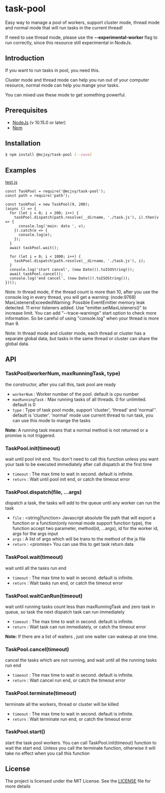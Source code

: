 # task-pool
Easy way to manage a pool of workers, support cluster mode, thread mode and normal mode that will run tasks in the current thread!

If need to use thread mode, please use the **--experimental-worker** flag to run correctly, since this resource still experimental in NodeJs.

## Introduction
If you want to run tasks in pool, you need this. 

Cluster mode and thread mode can help you run out of your computer resource, normal mode can help you mange your tasks.

You can mixed use these mode to get something powerful.

## Prerequisites
* [NodeJs](https://nodejs.org/en/) (v 10.15.0 or later)
* [Npm](https://www.npmjs.com/)


## Installation

```sh
$ npm install @mcjxy/task-pool [--save]
```

## Examples
[test.js](https://github.com/machenjie/task-pool/blob/master/test/test.js)
```
const TaskPool = require('@mcjxy/task-pool');
const path = require('path');

const taskPool = new TaskPool(9, 200);
(async () => {
  for (let i = 0; i < 200; i++) {
    taskPool.dispatch(path.resolve(__dirname, './task.js'), i).then(v => {
      console.log('main: data ', v);
    }).catch(e => {
      console.log(e);
    });
  }
  await taskPool.wait();

  for (let i = 0; i < 1000; i++) {
    taskPool.dispatch(path.resolve(__dirname, './task.js'), i);
  }
  console.log('start cancel', (new Date()).toISOString());
  await taskPool.cancel();
  console.log('end cancel', (new Date()).toISOString());
})();
```
Note: In thread mode, if the thread count is more than 10, after you use the console.log in every thread, you will get a warning: (node:9768) MaxListenersExceededWarning: Possible EventEmitter memory leak detected. 11 error listeners added. Use "emitter.setMaxListeners()" to increase limit. You can add "--trace-warnings" start option to check more information. So be careful of using "console.log" when your thread is more than 9.

Note: In thread mode and cluster mode, each thread or cluster has a separate global data, but tasks in the same thread or cluster can share the global data.
## API

### TaskPool(workerNum, maxRunningTask, type)
the constructor, after you call this, task pool are ready
- `workerNum` :  <integer> Worker number of the pool. default is cpu number
- `maxRunningTask` : <integer> Max running tasks of all threads. 0 for unlimited. default is 0
- `type` :  <string> Type of task pool mode, support 'cluster', 'thread' and 'normal''. default is 'cluster'. 'normal' mode use current thread to run task, you can use this mode to mange the tasks

**Note:** A running task means that a normal method is not returned or a promise is not triggered.

### TaskPool.init(timeout)
wait until pool init end. You don't need to call this function unless you want your task to be executed immediately after call dispatch at the first time
- `timeout` :  <integer> The max time to wait in second. default is infinite.
- `return` : <promise> Wait until pool init end, or catch the timeout error

### TaskPool.dispatch(file, ...args)
dispatch a task, the tasks will add to the queue until any worker can run the task
- `file` :  <string|function> Javascript absolute file path that will export a function or a function(only normal mode support function type), the function accept two parameter, method(id, ...args), id for the worker id, args for the args input
- `args` : A list of args which will be trans to the method of the js file
- `return` : <promise<any>> You can use this to get task return data

### TaskPool.wait(timeout)
wait until all the tasks run end
- `timeout` :  <integer> The max time to wait in second. default is infinite.
- `return` : <promise> Wait tasks run end, or catch the timeout error

### TaskPool.waitCanRun(timeout)
wait until running tasks count less than maxRunningTask and zero task in queue, so task the next dispatch task can run immediately
- `timeout` :  <integer> The max time to wait in second. default is infinite.
- `return` : <promise> Wait task can run immediately, or catch the timeout error

**Note:** If there are a list of waiters , just one waiter can wakeup at one time.

### TaskPool.cancel(timeout)
cancel the tasks which are not running, and wait until all the running tasks run end
- `timeout` :  <integer> The max time to wait in second. default is infinite.
- `return` : <promise> Wait cancel run end, or catch the timeout error

### TaskPool.terminate(timeout)
terminate all the workers, thread or cluster will be killed
- `timeout` :  <integer> The max time to wait in second. default is infinite.
- `return` : <promise> Wait terminate run end, or catch the timeout error

### TaskPool.start()
start the task pool workers. You can call TaskPool.init(timeout) function to wait the start end. Unless you call the terminate function, otherwise it will take no effect when you call this function


## License

The project is licensed under the MIT License. See the [LICENSE](https://github.com/machenjie/task-pool/blob/master/LICENSE) file for more details
